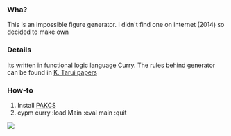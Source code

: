 ### Wha?

This is an impossible figure generator. I didn't find one on internet (2014) so decided to make own

### Details

Its written in functional logic language Curry. The rules behind generator can be found in [K. Tarui papers](https://www.jstage.jst.go.jp/result/global/-char/en?globalSearchKey=kento+tarui)

### How-to

1. Install [PAKCS](http://www.informatik.uni-kiel.de/~pakcs/download.html)
2. cypm curry :load Main :eval main :quit

![](https://cloud.githubusercontent.com/assets/333093/15784744/89da50f0-29bc-11e6-899a-d770d124e40a.png)
